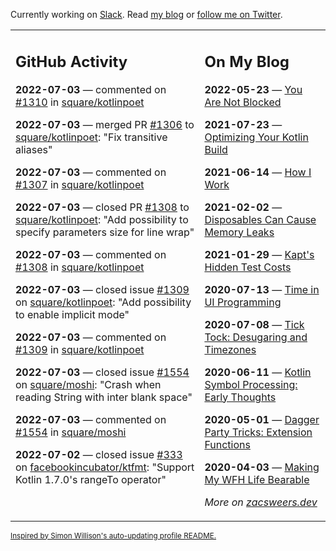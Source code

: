 Currently working on [Slack](https://slack.com/). Read [my blog](https://zacsweers.dev/) or [follow me on Twitter](https://twitter.com/ZacSweers).

<table><tr><td valign="top" width="60%">

## GitHub Activity
<!-- githubActivity starts -->
**2022-07-03** — commented on [#1310](https://github.com/square/kotlinpoet/pull/1310#issuecomment-1173178952) in [square/kotlinpoet](https://github.com/square/kotlinpoet)

**2022-07-03** — merged PR [#1306](https://github.com/square/kotlinpoet/pull/1306) to [square/kotlinpoet](https://github.com/square/kotlinpoet): "Fix transitive aliases"

**2022-07-03** — commented on [#1307](https://github.com/square/kotlinpoet/pull/1307#issuecomment-1173173831) in [square/kotlinpoet](https://github.com/square/kotlinpoet)

**2022-07-03** — closed PR [#1308](https://github.com/square/kotlinpoet/pull/1308) to [square/kotlinpoet](https://github.com/square/kotlinpoet): "Add possibility to specify parameters size for line wrap"

**2022-07-03** — commented on [#1308](https://github.com/square/kotlinpoet/pull/1308#issuecomment-1173170815) in [square/kotlinpoet](https://github.com/square/kotlinpoet)

**2022-07-03** — closed issue [#1309](https://github.com/square/kotlinpoet/issues/1309) on [square/kotlinpoet](https://github.com/square/kotlinpoet): "Add possibility to enable implicit mode"

**2022-07-03** — commented on [#1309](https://github.com/square/kotlinpoet/issues/1309#issuecomment-1173170383) in [square/kotlinpoet](https://github.com/square/kotlinpoet)

**2022-07-03** — closed issue [#1554](https://github.com/square/moshi/issues/1554) on [square/moshi](https://github.com/square/moshi): "Crash when reading String with inter blank space"

**2022-07-03** — commented on [#1554](https://github.com/square/moshi/issues/1554#issuecomment-1173149242) in [square/moshi](https://github.com/square/moshi)

**2022-07-02** — closed issue [#333](https://github.com/facebookincubator/ktfmt/issues/333) on [facebookincubator/ktfmt](https://github.com/facebookincubator/ktfmt): "Support Kotlin 1.7.0's rangeTo operator"
<!-- githubActivity ends -->
</td><td valign="top" width="40%">

## On My Blog
<!-- blog starts -->
**2022-05-23** — [You Are Not Blocked](https://www.zacsweers.dev/you-are-not-blocked/)

**2021-07-23** — [Optimizing Your Kotlin Build](https://www.zacsweers.dev/optimizing-your-kotlin-build/)

**2021-06-14** — [How I Work](https://www.zacsweers.dev/how-i-work/)

**2021-02-02** — [Disposables Can Cause Memory Leaks](https://www.zacsweers.dev/disposables-can-cause-memory-leaks/)

**2021-01-29** — [Kapt's Hidden Test Costs](https://www.zacsweers.dev/kapts-hidden-test-costs/)

**2020-07-13** — [Time in UI Programming](https://www.zacsweers.dev/time-in-ui/)

**2020-07-08** — [Tick Tock: Desugaring and Timezones](https://www.zacsweers.dev/ticktock-desugaring-timezones/)

**2020-06-11** — [Kotlin Symbol Processing: Early Thoughts](https://www.zacsweers.dev/kotlin-symbol-processor-early-thoughts/)

**2020-05-01** — [Dagger Party Tricks: Extension Functions](https://www.zacsweers.dev/dagger-party-tricks-extension-functions/)

**2020-04-03** — [Making My WFH Life Bearable](https://www.zacsweers.dev/making-wfh-life-bearable/)
<!-- blog ends -->
_More on [zacsweers.dev](https://zacsweers.dev/)_
</td></tr></table>

<sub><a href="https://simonwillison.net/2020/Jul/10/self-updating-profile-readme/">Inspired by Simon Willison's auto-updating profile README.</a></sub>